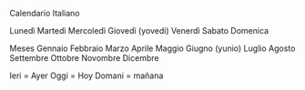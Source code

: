 Calendario Italiano

Lunedì
Martedì
Mercoledì
Giovedì (yovedi)
Venerdì 
Sabato
Domenica

Meses
Gennaio
Febbraio
Marzo
Aprile
Maggio
Giugno (yunio)
Luglio
Agosto
Settembre
Ottobre
Novombre
Dicembre

Ieri = Ayer
Oggi = Hoy
Domani = mañana

